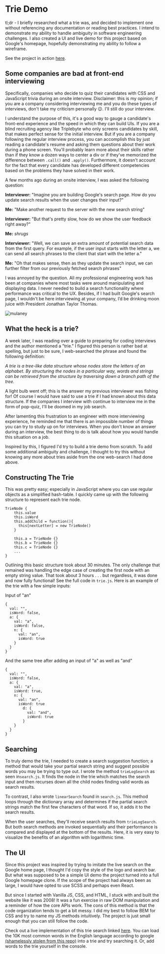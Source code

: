 # Trie Demo

tl;dr - I briefly researched what a trie was, and decided to implement one without referencing any documentation or reading best practices. I intend to demonstrate my ability to handle ambiguity in software engineering challenges. I also created a UI and live demo for this project based on Google's homepage, hopefully demonstrating my ability to follow a wireframe.

See the project in action [here](https://akambale.github.io/trie/).

## Some companies are bad at front-end interviewing

Specifically, companies who decide to quiz their candidates with CSS and JavaScript trivia during an onsite interview. Disclaimer: this is my opinion; if you are a company considering interviewing me and you do these types of interviews, don't take my criticism personally 😉. I'll still do your interview.

I understand the purpose of this, it's a good way to gauge a candidate's front-end experience and the speed in which they can build UIs. If you are a blind recruiting agency like Triplebyte who only screens candidates by skill, that makes perfect sense for the initial interview. But if you are a company following the regular interview process, you can accomplish this by just reading a candidate's resume and asking them questions about their work during a phone screen. You'll probably learn more about their skills rather than if they know a dozen ways to center a div or if they've memorized the difference between `.call()` and `.apply()`. Furthermore, it doesn't account for the fact that every candidate has developed different competencies based on the problems they have solved in their work.

A few months ago during an onsite interview, I was asked the following question:

**Interviewer:** "Imagine you are building Google's search page. How do you update search results when the user changes their input?"

**Me:** "Make another request to the server with the new search string"

**Interviewer:** "But that's pretty slow, how do we show the user feedback right away?"

**Me:** _shrugs_

**Interviewer:** "Well, we can save an extra amount of potential search data from the first query. For example, if the user input starts with the letter a, we can send all search phrases to the client that start with the letter a."

**Me:** "Oh that makes sense, then as they update the search input, we can further filter from our previously fetched search phrases"

I was annoyed by the question. All my professional engineering work has been at companies where most tasks were around manipulating and displaying data. I never needed to build a search functionality where performance was critical to the UX. Besides, if I had built Google's search page, I wouldn't be here interviewing at your company, I’d be drinking moon juice with President Jonathan Taylor Thomas.

![mulaney](https://i.pinimg.com/474x/37/43/bb/3743bbc726d51a170c03e89cf0ac7f11.jpg)

## What the heck is a trie?

A week later, I was reading over a guide to preparing for coding interviews and the author mentioned a "trie." I figured this person is rather bad at spelling, but just to be sure, I web-searched the phrase and found the following definition:

_A trie is a tree-like data structure whose nodes store the letters of an alphabet. By structuring the nodes in a particular way, words and strings can be retrieved from the structure by traversing down a branch path of the tree._

A light bulb went off; this is the answer my previous interviewer was fishing for! Of course I would have said to use a trie if I had known about this data structure. If the companies I interview with continue to interview me in the form of pop-quiz, I'll be doomed in my job search.

After lamenting this frustration to an engineer with more interviewing experience, he reminded me that there is an impossible number of things you can try to study up on for interviews. When you don't know an answer during an interview, the best thing to do is talk about how you would handle this situation on a job.

Inspired by this, I figured I'd try to build a trie demo from scratch. To add some additional ambiguity and challenge, I thought to try this without knowing any more about tries aside from the one web-search I had done above.

## Constructing The Trie

This was pretty easy; especially in JavaScript where you can use regular objects as a simplified hash-table. I quickly came up with the following structure to represent each trie node.

```
TrieNode {
    this.value
    this.isWord
    this.addChild = function(){
      this[nextLetter] = new TrieNode()
    }

    this.a = TrieNode {}
    this.b = TrieNode {}
    this.c = TrieNode {}
    ...
}
```

Outlining this basic structure took about 30 minutes. The only challenge that remained was handling the edge case of creating the first node with an empty string value. That took about 3 hours . . . but regardless, it was done and now fully functional! See the full code in `trie.js`. Here is an example of the trie with a few simple inputs:

Input of "an"

```
{
  val: "",
  isWord: false,
  a: {
    val: "a",
    isWord: false,
    n: {
      val: "an",
      isWord: true
    }
  }
}
```

And the same tree after adding an input of "a" as well as "and"

```
{
  val: "",
  isWord: false,
  a: {
    val: "a",
    isWord: true,
    n: {
      val: "an",
      isWord: true
        d: {
          val: "and",
          isWord: true
        }
    }
  }
}
```

## Searching

To truly demo the trie, I needed to create a search suggestion function; a method that would take your partial search string and suggest possible words you may be trying to type out. I wrote the method `trieLogSearch` as seen in`search.js`. It finds the node in the trie which matches the search input and then recurses down all the child nodes finding valid words as search results.

To contrast, I also wrote `linearSearch` found in `search.js`. This method loops through the dictionary array and determines if the partial search strings match the first few characters of that word. If so, it adds it to the search results.

When the user searches, they'll receive search results from `trieLogSearch`. But both search methods are invoked sequentially and their performance is compared and displayed at the bottom of the results. Here, it is very easy to visualize the benefits of an algorithm with logarithmic time.

## The UI

Since this project was inspired by trying to imitate the live search on the Google home page, I thought I'd copy the style of the logo and search bar. But what was supposed to be a simple UI demo the project turned into a full Google homepage clone. If the scope of the project had always been as large, I would have opted to use SCSS and perhaps even React.

But since I started with Vanilla JS, CSS, and HTML, I stuck with and built the website like it was 2008! It was a fun exercise in raw DOM manipulation and a reminder of how the core APIs work. The cons of this method is that the code organization tends to get a bit messy. I did my best to follow BEM for CSS and try to name my JS methods intuitively. The project is just small enough that you can still follow the code.

Check out a live implementation of this trie search linked [here](https://akambale.github.io/trie/). You can load the 10K most common words in the English language according to google [(shamelessly stolen from this repo)](https://github.com/first20hours/google-10000-english) into a trie and try searching it. Or, add words to the trie yourself in the console.
